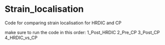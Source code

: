 # Strain_localisation
Code for comparing strain localisation for HRDIC and CP

make sure to run the code in this order:
1_Post_HRDIC
2_Pre_CP
3_Post_CP
4_HRDIC_vs_CP
